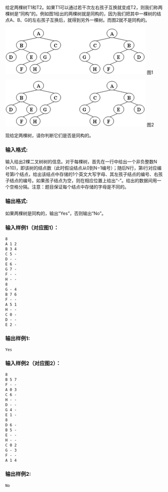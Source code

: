 给定两棵树T1和T2。如果T1可以通过若干次左右孩子互换就变成T2，则我们称两棵树是“同构”的。例如图1给出的两棵树就是同构的，因为我们把其中一棵树的结点A、B、G的左右孩子互换后，就得到另外一棵树。而图2就不是同构的。

![image][figure1]  图1

![image][figure1]  图2

现给定两棵树，请你判断它们是否是同构的。

### 输入格式:
输入给出2棵二叉树树的信息。对于每棵树，首先在一行中给出一个非负整数N (≤10)，即该树的结点数（此时假设结点从0到N−1编号）；随后N行，第i行对应编号第i个结点，给出该结点中存储的1个英文大写字母、其左孩子结点的编号、右孩子结点的编号。如果孩子结点为空，则在相应位置上给出“-”。给出的数据间用一个空格分隔。注意：题目保证每个结点中存储的字母是不同的。

### 输出格式:
如果两棵树是同构的，输出“Yes”，否则输出“No”。

### 输入样例1（对应图1）：
```
8
A 1 2
B 3 4
C 5 -
D - -
E 6 -
G 7 -
F - -
H - -
8
G - 4
B 7 6
F - -
A 5 1
H - -
C 0 -
D - -
E 2 -
```

### 输出样例1:
```
Yes
```

### 输入样例2（对应图2）：
```
8
B 5 7
F - -
A 0 3
C 6 -
H - -
D - -
G 4 -
E 1 -
8
D 6 -
B 5 -
E - -
H - -
C 0 2
G - 3
F - -
A 1 4
```

### 输出样例2:
```
No
```






[//]: # (pictures goes here)

[figure1]: https://raw.githubusercontent.com/vfwz/mooc-data-structure-2019-spring/master/img/03-1-Tree-Isomorphism_01.png
[figure2]: https://raw.githubusercontent.com/vfwz/mooc-data-structure-2019-spring/master/img/03-1-Tree-Isomorphism_01.png